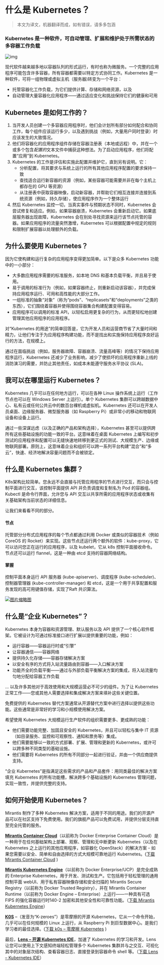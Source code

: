 # 什么是 Kubernetes？
> 本文为译文，机器翻译而成，如有错误，请多多包涵

### Kubernetes 是一种软件，可自动管理、扩展和维护处于所需状态的多容器工作负载

![img](https://www.mirantis.com/wp-content/uploads/2021/03/k8s-mark-280x272-1.png)

现代软件越来越多地以容器队列的形式运行，有时也称为微服务。一个完整的应用程序可能包含许多容器，所有容器都需要以特定方式协同工作。Kubernetes 是一种软件，可将一组物理或虚拟主机（服务器)转变为一个平台：

- 托管容器化工作负载，为它们提供计算、存储和网络资源，以及
- 自动管理大量容器化应用程序——通过适应变化和挑战保持它们的健康和可用

## Kubernetes 是如何工作的？

1. 当开发人员创建一个多容器应用程序时，他们会计划所有部分如何配合和协同工作，每个组件应该运行多少，以及遇到挑战（例如，大量用户同时登录）时应该发生的大致情况。
2. 他们将容器化的应用程序组件存储在容器注册表（本地或远程）中，并在一个或多个包含*配置的*文本文件中捕获这种想法。为了启动应用程序，他们将配置“应用”到 Kubernetes。
3. Kubernetes 的工作是评估和实施此配置并维护它，直到另有说明。它：
   - 分析配置，将其要求与系统上运行的所有其他应用程序配置的要求保持一致
   - 查找适合运行新容器的资源（例如，某些容器可能需要并非在每个主机上都存在的 GPU 等资源）
   - 从注册表中获取容器映像，启动新容器，并帮助它们相互连接并连接到系统资源（例如，持久存储），使应用程序作为一个整体运行
4. 然后 Kubernetes 监控一切，当真实事件与预期状态不同时，Kubernetes 会尝试修复和适应。例如，如果容器崩溃，Kubernetes 会重新启动它。如果底层服务器出现故障，Kubernetes 会在别处寻找资源来运行该节点托管的容器。如果应用程序的流量突然激增，Kubernetes 可以根据配置中规定的规则和限制扩展容器以处理额外的负载。

## 为什么要使用 Kubernetes？

因为它使构建和运行复杂的应用程序变得更加简单。以下是众多 Kubernetes 功能中的一小部分：

- 大多数应用程序需要的标准服务，如本地 DNS 和基本负载平衡，并且易于使用。
- 易于调用的标准行为（例如，如果容器终止，则重新启动该容器），并完成保持应用程序运行、可用和高性能的大部分工作。
- 一组标准的抽象“对象”（称为“pods”、“replicasets”和“deployments”之类的东西），它们围绕着容器并使得围绕容器集合构建配置变得容易。
- 应用程序可以调用的标准 API，以轻松启用更复杂的行为，从而更轻松地创建管理其他应用程序的应用程序。

对“Kubernetes 的用途”的简单回答是，它为开发人员和运营商节省了大量时间和精力，让他们专注于为应用程序构建功能，而不是找出和实施保持应用程序良好运行的方法，在规模上。

通过在面临挑战（例如，服务器故障、容器崩溃、流量高峰等）的情况下保持应用程序运行，Kubernetes 还减少了业务影响，减少了使损坏的应用程序重新上线的消防演习的需要，并防止其他责任，如成本未能遵守服务水平协议 (SLA)。

## 我可以在哪里运行 Kubernetes？

Kubernetes 几乎可以在任何地方运行，可以在各种 Linux 操作系统上运行（工作节点也可以在 Windows Server 上运行）。单个 Kubernetes 集群可以跨越数据中心、私有云或任何公共云中的数百台裸机或虚拟机。Kubernetes 还可以在开发人员桌面、边缘服务器、微型服务器（如 Raspberry Pi）或非常小的移动和物联网设备和设备上运行。

通过一些深谋远虑（以及正确的产品和架构选择），Kubernetes 甚至可以提供跨所有这些基础设施的功能一致的平台。这意味着在桌面 Kubernetes 上编写和初步测试的应用程序和配置可以无缝快速地转移到更正式的测试、大规模生产、边缘或物联网部署。原则上，这意味着企业和组织可以跨一系列平台构建“混合”和“多云”，快速、经济地解决容量问题而不会被锁定。

## 什么是 Kubernetes 集群？

K8s架构比较简单。您永远不会直接与托管应用程序的节点进行交互，而只会与控制平面进行交互，该控制平面提供 API 并负责调度和复制名为 Pod 的容器组。Kubectl 是命令行界面，允许您与 API 交互以共享所需的应用程序状态或收集有关基础架构当前状态的详细信息。

让我们来看看不同的部分。

#### 节点

托管部分分布式应用程序的每个节点都通过利用 Docker 或类似的容器技术（例如 CoreOS 的 Rocket）来实现。这些节点还运行两个额外的软件：kube-proxy，它可以访问您正在运行的应用程序，以及 kubelet，它从 k8s 控制平面接收命令。节点还可以运行 flannel，这是一种由 etcd 支持的容器网络结构。

#### 掌握

控制平面本身运行 API 服务器 (kube-apiserver)、调度程序 (kube-scheduler)、控制器管理器 (kube-controller-manager) 和 etcd，这是一个用于共享配置和服务发现的高可用键值存储，实现了Raft 共识算法。

 [![图片缩略图](https://www.mirantis.com/wp-content/uploads/2021/03/k8s-arch-768x450.png)](https://www.mirantis.com/wp-content/uploads/2021/03/k8s-arch.png)

## 什么是“企业 Kubernetes”？

Kubernetes 本身为容器和资源管理、默认服务以及 API 提供了一个核心软件框架。它被设计为可通过标准接口进行扩展以提供重要的功能，例如：

- 运行容器——容器运行时或“引擎”
- 让容器通信——容器网络
- 提供持久化存储——容器存储解决方案
- 以安全有序的方式将入站流量路由到容器——入口解决方案
- 功能齐全的负载平衡——通过与外部负载平衡解决方案的集成，将入站流量均匀地分配给容器工作负载

… 以及许多其他对于高效使用和大规模运营必不可少的组件。为了让 Kubernetes 正常工作——您或其他人需要选择和集成解决方案来填补这些关键位置。

免费提供的 Kubernetes 替代方案通常从开源替代方案中进行选择以提供这些功能。这些通常是非常好的学习和小规模使用解决方案。

希望使用 Kubernetes 大规模运行生产软件的组织需要更多、更成熟的功能：

- 他们需要功能完整、加固且安全的 Kubernetes，并且可以轻松与集中 IT 资源（如目录服务、监控和可观察性、通知和票务等）集成。
- 他们需要能够以一致的方式部署、扩展、管理和更新的 Kubernetes，或许可以跨多种不同类型的基础设施。
- 他们需要将 Kubernetes 的所有不同部分一起进行验证，并由一个供应商提供支持。

“企业 Kubernetes”是指满足这些需求的产品和产品套件：用同类最佳的解决方案填充 Kubernetes 的所有功能槽，解决跨多个基础设施的 Kubernetes 管理问题，实现一致性，并提供完整的支持。

## 如何开始使用 Kubernetes？

Mirantis 制作了多种 Kubernetes 解决方案，适用于不同的用途。我们的开源产品可以在社区支持下免费使用。我们的旗舰产品可以免费试用，并提供分层支持直至完全托管的服务。

[**Mirantis Container Cloud**](https://www.mirantis.com/software/docker/docker-enterprise-container-cloud/)（以前称为 Docker Enterprise Container Cloud）是一种用于在任何基础架构上部署、观察、管理和无中断更新 Kubernetes（以及在 Kubernetes 之上运行的其他应用程序，如容器化 OpenStack）的解决方案 - 如果您需要以安全、简单和自由选择的方式大规模可靠地运行 Kubernetes。([下载 Mirantis Container Cloud](https://www.mirantis.com/download/container-orchestration/mirantis-container-cloud/) )

[**Mirantis Kubernetes Engine**](https://www.mirantis.com/software/docker/docker-enterprise/)（以前称为 Docker Enterprise/UCP）是完全成熟的 Enterprise Kubernetes，用于开发、测试和生产。它包括用于轻松管理的通用控制平面 webUI、用于私有容器映像存储和安全扫描的 Mirantis Secure Registry（以前称为 Docker Trusted Registry），并在 Mirantis Container Runtime（以前称为 Docker Engine – Enterprise）上运行——一种具有可选 FIPS 的强化容器运行时140-2 加密和其他安全性和可靠性功能。（[下载 Mirantis Kubernetes Engine](https://www.mirantis.com/download/container-orchestration/mirantis-kubernetes-engine/)）

[**K0S**](https://k0sproject.io/) –（发音为“K-zeroes”）是零摩擦的开源 Kubernetes，它从一个命令开始，几乎可以在任何规模的 Linux 上运行，从 Raspberry Pi 到巨型数据中心。是我们学习者的最佳选择。([下载 k0s – 零摩擦 Kubernetes](https://www.mirantis.com/download/open-source/k0s-zero-friction-kubernetes/) )

最后，[**Lens – 开源 Kubernetes IDE**](https://www.mirantis.com/software/lens/)，加速了 Kubernetes 的学习和开发。Lens 让您可以使用上下文感知终端轻松管理多个 Kubernetes 集群并与之交互、可视化其中的对象层次结构、查看容器日志、直接登录到容器命令 shell 等。（[下载 Lens – Kubernetes IDE](https://www.mirantis.com/download/open-source/lens-kubernetes-ide/)）
